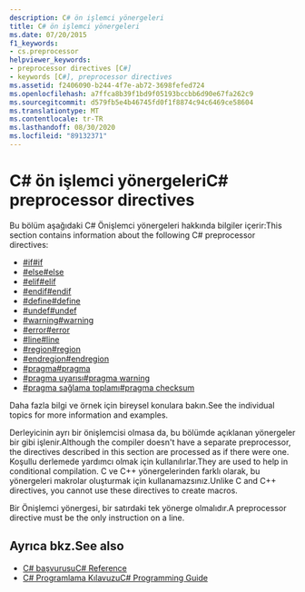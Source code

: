 ```yaml
---
description: C# ön işlemci yönergeleri
title: C# ön işlemci yönergeleri
ms.date: 07/20/2015
f1_keywords:
- cs.preprocessor
helpviewer_keywords:
- preprocessor directives [C#]
- keywords [C#], preprocessor directives
ms.assetid: f2406090-b244-4f7e-ab72-3698fefed724
ms.openlocfilehash: a7ffca8b39f1bd9f05193bccbb6d90e67fa262c9
ms.sourcegitcommit: d579fb5e4b46745fd0f1f8874c94c6469ce58604
ms.translationtype: MT
ms.contentlocale: tr-TR
ms.lasthandoff: 08/30/2020
ms.locfileid: "89132371"
---
```

# <a name="c-preprocessor-directives"></a><span data-ttu-id="609cf-103">C# ön işlemci yönergeleri</span><span class="sxs-lookup"><span data-stu-id="609cf-103">C# preprocessor directives</span></span>
<span data-ttu-id="609cf-104">Bu bölüm aşağıdaki C# Önişlemci yönergeleri hakkında bilgiler içerir:</span><span class="sxs-lookup"><span data-stu-id="609cf-104">This section contains information about the following C# preprocessor directives:</span></span>

- [<span data-ttu-id="609cf-105">#if</span><span class="sxs-lookup"><span data-stu-id="609cf-105">#if</span></span>](./preprocessor-if.md)
- [<span data-ttu-id="609cf-106">#else</span><span class="sxs-lookup"><span data-stu-id="609cf-106">#else</span></span>](./preprocessor-else.md)
- [<span data-ttu-id="609cf-107">#elif</span><span class="sxs-lookup"><span data-stu-id="609cf-107">#elif</span></span>](./preprocessor-elif.md)
- [<span data-ttu-id="609cf-108">#endif</span><span class="sxs-lookup"><span data-stu-id="609cf-108">#endif</span></span>](./preprocessor-endif.md)
- [<span data-ttu-id="609cf-109">#define</span><span class="sxs-lookup"><span data-stu-id="609cf-109">#define</span></span>](./preprocessor-define.md)
- [<span data-ttu-id="609cf-110">#undef</span><span class="sxs-lookup"><span data-stu-id="609cf-110">#undef</span></span>](./preprocessor-undef.md)
- [<span data-ttu-id="609cf-111">#warning</span><span class="sxs-lookup"><span data-stu-id="609cf-111">#warning</span></span>](./preprocessor-warning.md)
- [<span data-ttu-id="609cf-112">#error</span><span class="sxs-lookup"><span data-stu-id="609cf-112">#error</span></span>](./preprocessor-error.md)
- [<span data-ttu-id="609cf-113">#line</span><span class="sxs-lookup"><span data-stu-id="609cf-113">#line</span></span>](./preprocessor-line.md)
- [<span data-ttu-id="609cf-114">#region</span><span class="sxs-lookup"><span data-stu-id="609cf-114">#region</span></span>](./preprocessor-region.md)
- [<span data-ttu-id="609cf-115">#endregion</span><span class="sxs-lookup"><span data-stu-id="609cf-115">#endregion</span></span>](./preprocessor-endregion.md)
- [<span data-ttu-id="609cf-116">#pragma</span><span class="sxs-lookup"><span data-stu-id="609cf-116">#pragma</span></span>](./preprocessor-pragma.md)
- [<span data-ttu-id="609cf-117">#pragma uyarısı</span><span class="sxs-lookup"><span data-stu-id="609cf-117">#pragma warning</span></span>](./preprocessor-pragma-warning.md)
- [<span data-ttu-id="609cf-118">#pragma sağlama toplamı</span><span class="sxs-lookup"><span data-stu-id="609cf-118">#pragma checksum</span></span>](./preprocessor-pragma-checksum.md)

<span data-ttu-id="609cf-119">Daha fazla bilgi ve örnek için bireysel konulara bakın.</span><span class="sxs-lookup"><span data-stu-id="609cf-119">See the individual topics for more information and examples.</span></span>

<span data-ttu-id="609cf-120">Derleyicinin ayrı bir önişlemcisi olmasa da, bu bölümde açıklanan yönergeler bir gibi işlenir.</span><span class="sxs-lookup"><span data-stu-id="609cf-120">Although the compiler doesn't have a separate preprocessor, the directives described in this section are processed as if there were one.</span></span> <span data-ttu-id="609cf-121">Koşullu derlemede yardımcı olmak için kullanılırlar.</span><span class="sxs-lookup"><span data-stu-id="609cf-121">They are used to help in conditional compilation.</span></span> <span data-ttu-id="609cf-122">C ve C++ yönergelerinden farklı olarak, bu yönergeleri makrolar oluşturmak için kullanamazsınız.</span><span class="sxs-lookup"><span data-stu-id="609cf-122">Unlike C and C++ directives, you cannot use these directives to create macros.</span></span>

<span data-ttu-id="609cf-123">Bir Önişlemci yönergesi, bir satırdaki tek yönerge olmalıdır.</span><span class="sxs-lookup"><span data-stu-id="609cf-123">A preprocessor directive must be the only instruction on a line.</span></span>

## <a name="see-also"></a><span data-ttu-id="609cf-124">Ayrıca bkz.</span><span class="sxs-lookup"><span data-stu-id="609cf-124">See also</span></span>

- [<span data-ttu-id="609cf-125">C# başvurusu</span><span class="sxs-lookup"><span data-stu-id="609cf-125">C# Reference</span></span>](../index.md)
- [<span data-ttu-id="609cf-126">C# Programlama Kılavuzu</span><span class="sxs-lookup"><span data-stu-id="609cf-126">C# Programming Guide</span></span>](../../programming-guide/index.md)
